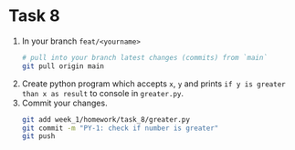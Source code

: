 # Task 8
1. In your branch `feat/<yourname>`
    ```bash
   # pull into your branch latest changes (commits) from `main`
   git pull origin main 
   ```
2. Create python program which accepts `x`, `y` and prints `if y is greater than x as result` to console in `greater.py`.
3. Commit your changes.
    ```bash
   git add week_1/homework/task_8/greater.py
   git commit -m "PY-1: check if number is greater"
   git push 
   ```